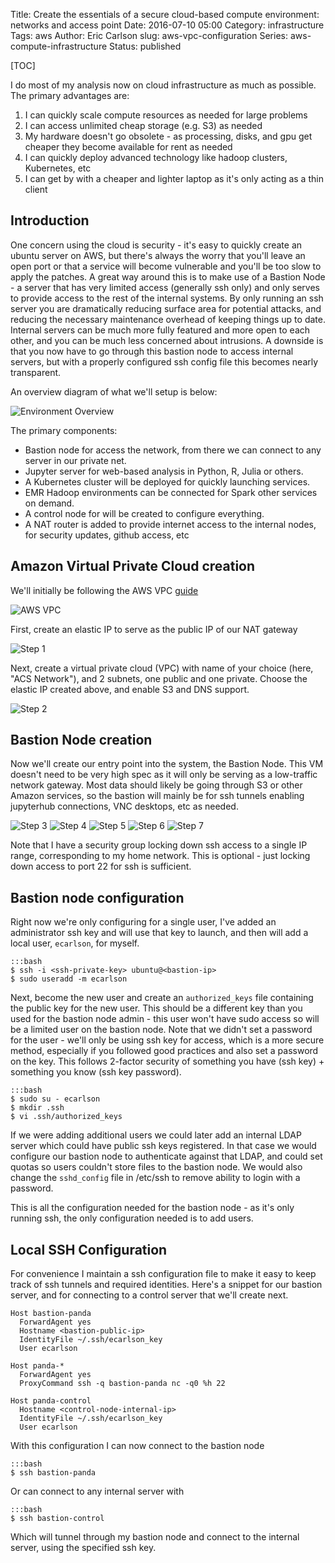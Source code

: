 Title: Create the essentials of a secure cloud-based compute environment: networks and access point 
Date: 2016-07-10 05:00
Category: infrastructure
Tags: aws
Author: Eric Carlson
slug: aws-vpc-configuration
Series: aws-compute-infrastructure
Status: published

[TOC]

I do most of my analysis now on cloud infrastructure as much as possible.  The primary advantages
are:

1. I can quickly scale compute resources as needed for large problems
2. I can access unlimited cheap storage (e.g. S3) as needed
3. My hardware doesn't go obsolete - as processing, disks, and gpu get cheaper they become available for rent as needed
4. I can quickly deploy advanced technology like hadoop clusters, Kubernetes, etc
5. I can get by with a cheaper and lighter laptop as it's only acting as a thin client

## Introduction

One concern using the cloud is security - it's easy to quickly create an ubuntu server on AWS, but
there's always the worry that you'll leave an open port or that a service will become vulnerable
and you'll be too slow to apply the patches.  A great way around this is to make use of a Bastion
Node - a server that has very limited access (generally ssh only) and only serves to provide
access to the rest of the internal systems.  By only running an ssh server you are dramatically
reducing surface area for potential attacks, and reducing the necessary maintenance overhead
of keeping things up to date.  Internal servers can be much more fully featured and more open to
each other, and you can be much less concerned about intrusions.  A downside is that you now
have to go through this bastion node to access internal servers, but with a properly configured
ssh config file this becomes nearly transparent.
 
An overview diagram of what we'll setup is below:

![Environment Overview]({filename}/images/161210_setup_of_aws_compute_environment/environment_overview.png)

The primary components:

* Bastion node for access the network, from there we can connect to any server in our private net.  
* Jupyter server for web-based analysis in Python, R, Julia or others.
* A Kubernetes cluster will be deployed for quickly launching services. 
* EMR Hadoop environments can be connected for Spark other services on demand.  
* A control node for will be created to configure everything. 
* A NAT router is added to provide internet access to the internal nodes, for security updates, github access, etc
 
## Amazon Virtual Private Cloud creation
 
We'll initially be following the AWS VPC [guide](http://docs.aws.amazon.com/AmazonVPC/latest/UserGuide/VPC_Scenario2.html)
 
![AWS VPC]({filename}/images/161210_setup_of_aws_compute_environment/nat-gateway-diagram.png)

First, create an elastic IP to serve as the public IP of our NAT gateway

![Step 1]({filename}/images/161210_setup_of_aws_compute_environment/net-step-01.png)

Next, create a virtual private cloud (VPC) with name of your choice (here, "ACS Network"), and
2 subnets, one public and one private.  Choose the elastic IP created above, and enable S3 and
DNS support.

![Step 2]({filename}/images/161210_setup_of_aws_compute_environment/net-step-02.png)

## Bastion Node creation

Now we'll create our entry point into the system, the Bastion Node.  This VM doesn't need to be
very high spec as it will only be serving as a low-traffic network gateway.  Most data should
likely be going through S3 or other Amazon services, so the bastion will mainly be for ssh tunnels
enabling jupyterhub connections, VNC desktops, etc as needed.  

![Step 3]({filename}/images/161210_setup_of_aws_compute_environment/net-step-03.png)
![Step 4]({filename}/images/161210_setup_of_aws_compute_environment/net-step-04.png)
![Step 5]({filename}/images/161210_setup_of_aws_compute_environment/net-step-05.png)
![Step 6]({filename}/images/161210_setup_of_aws_compute_environment/net-step-06.png)
![Step 7]({filename}/images/161210_setup_of_aws_compute_environment/net-step-07.png)

Note that I have a security group locking down ssh access to a single IP range, corresponding
to my home network.  This is optional - just locking down access to port 22 for ssh is sufficient.

## Bastion node configuration

Right now we're only configuring for a single user, I've added an administrator ssh key and will use 
that key to launch, and then will add a local user, `ecarlson`, for myself.
  
	:::bash
	$ ssh -i <ssh-private-key> ubuntu@<bastion-ip>
	$ sudo useradd -m ecarlson
	
Next, become the new user and create an `authorized_keys` file containing the public key for the
new user.  This should be a different key than you used for the bastion node admin - this user
won't have sudo access so will be a limited user on the bastion node.  Note that we didn't set a 
password for the user - we'll only be using ssh key for access, which is a more secure method, 
especially if you followed good practices and also set a password on the key.  This follows 2-factor
security of something you have (ssh key) + something you know (ssh key password).
	
	:::bash
	$ sudo su - ecarlson
	$ mkdir .ssh
	$ vi .ssh/authorized_keys

If we were adding additional users we could later add an internal LDAP server
which could have public ssh keys registered.  In that case we would configure our bastion node
to authenticate against that LDAP, and could set quotas so users couldn't store files to the
bastion node.  We would also change the `sshd_config` file in /etc/ssh to remove ability to 
login with a password.

This is all the configuration needed for the bastion node - as it's only running ssh, the only 
configuration needed is to add users.  

## Local SSH Configuration

For convenience I maintain a ssh configuration file to make it easy to keep track of ssh tunnels
and required identities.  Here's a snippet for our bastion server, and for connecting to a control
server that we'll create next.

	Host bastion-panda
	  ForwardAgent yes
	  Hostname <bastion-public-ip>
	  IdentityFile ~/.ssh/ecarlson_key
	  User ecarlson
	
	Host panda-*
	  ForwardAgent yes
	  ProxyCommand ssh -q bastion-panda nc -q0 %h 22
	
	Host panda-control
	  Hostname <control-node-internal-ip>
	  IdentityFile ~/.ssh/ecarlson_key
	  User ecarlson
	  
With this configuration I can now connect to the bastion node

	:::bash
	$ ssh bastion-panda
	
Or can connect to any internal server with

	:::bash
	$ ssh bastion-control
	 
Which will tunnel through my bastion node and connect to the internal server, using the specified
ssh key.